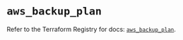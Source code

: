 # `aws_backup_plan`

Refer to the Terraform Registry for docs: [`aws_backup_plan`](https://registry.terraform.io/providers/hashicorp/aws/5.46.0/docs/resources/backup_plan).
